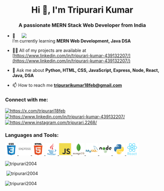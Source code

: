 <h1 align="center">Hi 👋, I'm Tripurari Kumar</h1>
<h3 align="center">A passionate MERN Stack Web Developer from India</h3>
<img src="https://media.giphy.com/media/K5kfQExKk731K/giphy.gif" width="450px" align="right">


- 🌱 I’m currently learning **MERN Web Development, Java DSA**

- 👨‍💻 All of my projects are available at [https://www.linkedin.com/in/tripurari-kumar-439132207/](https://www.linkedin.com/in/tripurari-kumar-439132207/)

- 💬 Ask me about **Python, HTML, CSS, JavaScript, Express, Node, React, Java, DSA**

- 📫 How to reach me **tripurarikumar18feb@gmail.com**

<h3 align="left">Connect with me:</h3>
<p align="left">
<a href="https://x.com/tripurari18feb" target="blank"><img align="center" src="https://raw.githubusercontent.com/rahuldkjain/github-profile-readme-generator/master/src/images/icons/Social/twitter.svg" alt="https://x.com/tripurari18feb" height="30" width="40" /></a>
<a href="https://www.linkedin.com/in/tripurari-kumar-439132207/" target="blank"><img align="center" src="https://raw.githubusercontent.com/rahuldkjain/github-profile-readme-generator/master/src/images/icons/Social/linked-in-alt.svg" alt="https://www.linkedin.com/in/tripurari-kumar-439132207/" height="30" width="40" /></a>
<a href="https://www.instagram.com/tripurari.2268/" target="blank"><img align="center" src="https://raw.githubusercontent.com/rahuldkjain/github-profile-readme-generator/master/src/images/icons/Social/instagram.svg" alt="https://www.instagram.com/tripurari.2268/" height="30" width="40" /></a>
</p>

<h3 align="left">Languages and Tools:</h3>
<p align="left"> <a href="https://www.w3schools.com/css/" target="_blank" rel="noreferrer"> <img src="https://raw.githubusercontent.com/devicons/devicon/master/icons/css3/css3-original-wordmark.svg" alt="css3" width="40" height="40"/> </a> <a href="https://expressjs.com" target="_blank" rel="noreferrer"> <img src="https://raw.githubusercontent.com/devicons/devicon/master/icons/express/express-original-wordmark.svg" alt="express" width="40" height="40"/> </a> <a href="https://www.w3.org/html/" target="_blank" rel="noreferrer"> <img src="https://raw.githubusercontent.com/devicons/devicon/master/icons/html5/html5-original-wordmark.svg" alt="html5" width="40" height="40"/> </a> <a href="https://www.java.com" target="_blank" rel="noreferrer"> <img src="https://raw.githubusercontent.com/devicons/devicon/master/icons/java/java-original.svg" alt="java" width="40" height="40"/> </a> <a href="https://developer.mozilla.org/en-US/docs/Web/JavaScript" target="_blank" rel="noreferrer"> <img src="https://raw.githubusercontent.com/devicons/devicon/master/icons/javascript/javascript-original.svg" alt="javascript" width="40" height="40"/> </a> <a href="https://www.mongodb.com/" target="_blank" rel="noreferrer"> <img src="https://raw.githubusercontent.com/devicons/devicon/master/icons/mongodb/mongodb-original-wordmark.svg" alt="mongodb" width="40" height="40"/> </a> <a href="https://www.mysql.com/" target="_blank" rel="noreferrer"> <img src="https://raw.githubusercontent.com/devicons/devicon/master/icons/mysql/mysql-original-wordmark.svg" alt="mysql" width="40" height="40"/> </a> <a href="https://nodejs.org" target="_blank" rel="noreferrer"> <img src="https://raw.githubusercontent.com/devicons/devicon/master/icons/nodejs/nodejs-original-wordmark.svg" alt="nodejs" width="40" height="40"/> </a> <a href="https://www.python.org" target="_blank" rel="noreferrer"> <img src="https://raw.githubusercontent.com/devicons/devicon/master/icons/python/python-original.svg" alt="python" width="40" height="40"/> </a> <a href="https://reactjs.org/" target="_blank" rel="noreferrer"> <img src="https://raw.githubusercontent.com/devicons/devicon/master/icons/react/react-original-wordmark.svg" alt="react" width="40" height="40"/> </a> </p>

<p><img align="center" src="https://github-readme-stats.vercel.app/api/top-langs?username=tripurari2004&show_icons=true&locale=en&layout=compact" alt="tripurari2004" /></p>

<p>&nbsp;<img align="center" src="https://github-readme-stats.vercel.app/api?username=tripurari2004&show_icons=true&locale=en" alt="tripurari2004" /></p>

<p><img align="center" src="https://github-readme-streak-stats.herokuapp.com/?user=tripurari2004&" alt="tripurari2004" /></p>
